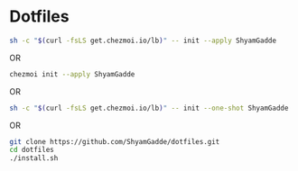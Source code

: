 # Dotfiles

```sh
sh -c "$(curl -fsLS get.chezmoi.io/lb)" -- init --apply ShyamGadde
```

OR

```sh
chezmoi init --apply ShyamGadde
```

OR

```sh
sh -c "$(curl -fsLS get.chezmoi.io/lb)" -- init --one-shot ShyamGadde
```

OR

```sh
git clone https://github.com/ShyamGadde/dotfiles.git
cd dotfiles
./install.sh
```

